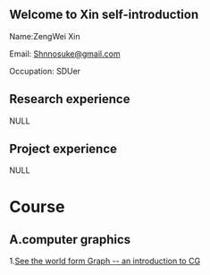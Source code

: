
## Welcome to Xin self-introduction

Name:ZengWei Xin

Email: Shnnosuke@gmail.com

Occupation: SDUer

## Research experience
NULL

## Project experience
NULL
# Course
## A.computer graphics
1.[See the world form Graph -- an introduction to CG](https://www.baidu.com)
